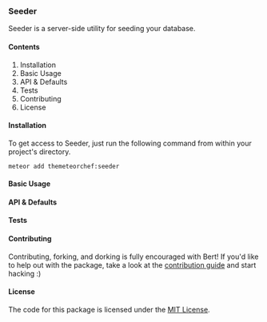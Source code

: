### Seeder
Seeder is a server-side utility for seeding your database.

#### Contents

1. Installation
2. Basic Usage
3. API & Defaults
4. Tests
5. Contributing
6. License

#### Installation
To get access to Seeder, just run the following command from within your project's directory.

```
meteor add themeteorchef:seeder
```

#### Basic Usage

#### API & Defaults

#### Tests

#### Contributing
Contributing, forking, and dorking is fully encouraged with Bert! If you'd like to help out with the package, take a look at the [contribution guide](https://github.com/themeteorchef/seeder/wiki/Contribution-Guide) and start hacking :)

#### License
The code for this package is licensed under the [MIT License](http://opensource.org/licenses/MIT).
